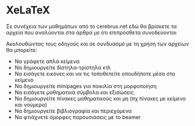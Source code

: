 # XeLaTeX
Σε συνέχεια των μαθημάτων από το cerebrux.net 
εδώ θα βρίσκετε τα αρχεία που αναλύονται 
στα άρθρα με ότι επιπρόσθετα συνοδεύονται

Ακολουθώντας τους οδηγούς και σε συνδυασμό με τη χρήση των αρχείων θα μπορείτε:
* Να γράφετε απλά κείμενα 
* Να δημιουργείτε δίστηλα-τρίστηλα κτλ
* Να εισάγετε εικόνες και να τις τοποθετείτε οπουδήποτε μέσα στο κείμενο
* Να δημιουργείτε minipages για ποικιλία στη μορφοποίηση
* Να εισάγετε μαθηματικά σύμβολα και εξισώσεις
* Να δημιουργείτε πίνακες μαθηματικούς και μη (πχ πίνακες με κείμενο και νούμερα)
* Να δημιουργείτε βιβλιογραφία και περιεχόμενα
* Να φτιάχνετε όμορφες παρουσιάσεις με το beamer


